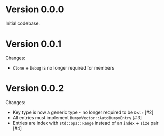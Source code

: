 # Version 0.0.0

Initial codebase.

# Version 0.0.1

Changes:
* `Clone` + `Debug` is no longer required for members

# Version 0.0.2

Changes:
* Key type is now a generic type - no longer required to be `&str` [#2]
* All entries must implement `BumpyVector::AutoBumpyEntry` [#3]
* Entries are index with `std::ops::Range` instead of an `index` + `size` pair [#4]
